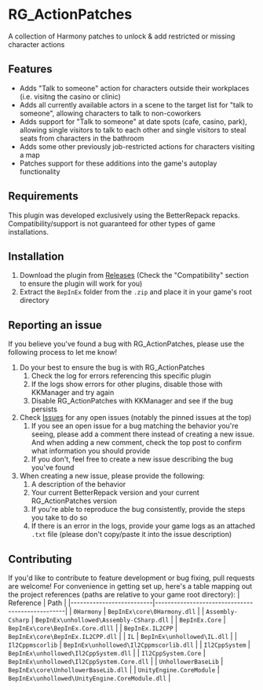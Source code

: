 # RG_ActionPatches
A collection of Harmony patches to unlock &amp; add restricted or missing character actions

## Features
- Adds "Talk to someone" action for characters outside their workplaces (i.e. visitng the casino or clinic)
- Adds all currently available actors in a scene to the target list for "talk to someone", allowing characters to talk to non-coworkers
- Adds support for "Talk to someone" at date spots (cafe, casino, park), allowing single visitors to talk to each other and single visitors to steal seats from characters in the bathroom
- Adds some other previously job-restricted actions for characters visiting a map
- Patches support for these additions into the game's autoplay functionality

## Requirements
This plugin was developed exclusively using the BetterRepack repacks. Compatibility/support is not guaranteed for other types of game installations.

## Installation
1. Download the plugin from [Releases](https://github.com/bogus-things/RG_ActionPatches/releases) (Check the "Compatibility" section to ensure the plugin will work for you)
2. Extract the `BepInEx` folder from the `.zip` and place it in your game's root directory

## Reporting an issue
If you believe you've found a bug with RG_ActionPatches, please use the following process to let me know!
1. Do your best to ensure the bug is with RG_ActionPatches
    1. Check the log for errors referencing this specific plugin
    2. If the logs show errors for other plugins, disable those with KKManager and try again
    3. Disable RG_ActionPatches with KKManager and see if the bug persists
2. Check [Issues](https://github.com/bogus-things/RG_ActionPatches/issues) for any open issues (notably the pinned issues at the top)
    1. If you see an open issue for a bug matching the behavior you're seeing, please add a comment there instead of creating a new issue. And when adding a new comment, check the top post to confirm what information you should provide
    2. If you don't, feel free to create a new issue describing the bug you've found
3. When creating a new issue, please provide the following:
    1. A description of the behavior
    2. Your current BetterRepack version and your current RG_ActionPatches version
    3. If you're able to reproduce the bug consistently, provide the steps you take to do so
    4. If there is an error in the logs, provide your game logs as an attached `.txt` file (please don't copy/paste it into the issue description)
  
  ## Contributing
  If you'd like to contribute to feature development or bug fixing, pull requests are welcome! For convenience in getting set up, here's a table mapping out the project references (paths are relative to your game root directory):
| Reference                | Path                                            |
|--------------------------|-------------------------------------------------|
| `0Harmony`               | `BepInEx\core\0Harmony.dll`                     |
| `Assembly-Csharp`        | `BepInEx\unhollowed\Assembly-CSharp.dll`        |
| `BepInEx.Core`           | `BepInEx\core\BepInEx.Core.dlll`                |
| `BepInEx.IL2CPP`         | `BepInEx\core\BepInEx.IL2CPP.dll`               |
| `IL`                     | `BepInEx\unhollowed\IL.dll`                     |
| `Il2Cppmscorlib`         | `BepInEx\unhollowed\Il2Cppmscorlib.dll`         |
| `Il2CppSystem`           | `BepInEx\unhollowed\Il2CppSystem.dll`           |
| `Il2CppSystem.Core`      | `BepInEx\unhollowed\Il2CppSystem.Core.dll`      |
| `UnhollowerBaseLib`      | `BepInEx\core\UnhollowerBaseLib.dll`            |
| `UnityEngine.CoreModule` | `BepInEx\unhollowed\UnityEngine.CoreModule.dll` |
